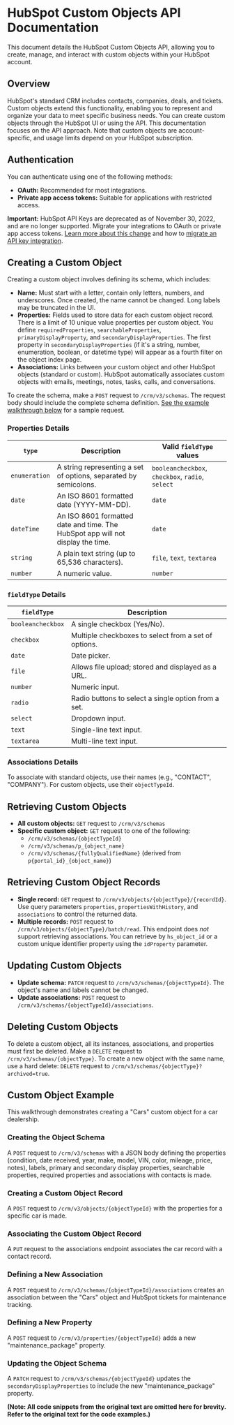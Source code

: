 # HubSpot Custom Objects API Documentation

This document details the HubSpot Custom Objects API, allowing you to create, manage, and interact with custom objects within your HubSpot account.

## Overview

HubSpot's standard CRM includes contacts, companies, deals, and tickets.  Custom objects extend this functionality, enabling you to represent and organize your data to meet specific business needs. You can create custom objects through the HubSpot UI or using the API.  This documentation focuses on the API approach. Note that custom objects are account-specific, and usage limits depend on your HubSpot subscription.


## Authentication

You can authenticate using one of the following methods:

* **OAuth:**  Recommended for most integrations.
* **Private app access tokens:** Suitable for applications with restricted access.

**Important:**  HubSpot API Keys are deprecated as of November 30, 2022, and are no longer supported.  Migrate your integrations to OAuth or private app access tokens.  [Learn more about this change](link_to_migration_guide) and how to [migrate an API key integration](link_to_migration_guide).


## Creating a Custom Object

Creating a custom object involves defining its schema, which includes:

* **Name:**  Must start with a letter, contain only letters, numbers, and underscores. Once created, the name cannot be changed.  Long labels may be truncated in the UI.
* **Properties:**  Fields used to store data for each custom object record.  There is a limit of 10 unique value properties per custom object.  You define `requiredProperties`, `searchableProperties`, `primaryDisplayProperty`, and `secondaryDisplayProperties`.  The first property in `secondaryDisplayProperties` (if it's a string, number, enumeration, boolean, or datetime type) will appear as a fourth filter on the object index page.
* **Associations:**  Links between your custom object and other HubSpot objects (standard or custom). HubSpot automatically associates custom objects with emails, meetings, notes, tasks, calls, and conversations.

To create the schema, make a `POST` request to `/crm/v3/schemas`.  The request body should include the complete schema definition.  [See the example walkthrough below](#custom-object-example) for a sample request.


### Properties Details

| `type`        | Description                                                                     | Valid `fieldType` values       |
|---------------|---------------------------------------------------------------------------------|-------------------------------|
| `enumeration` | A string representing a set of options, separated by semicolons.                 | `booleancheckbox`, `checkbox`, `radio`, `select` |
| `date`        | An ISO 8601 formatted date (YYYY-MM-DD).                                         | `date`                         |
| `dateTime`    | An ISO 8601 formatted date and time. The HubSpot app will not display the time. | `date`                         |
| `string`      | A plain text string (up to 65,536 characters).                                  | `file`, `text`, `textarea`     |
| `number`      | A numeric value.                                                                | `number`                       |

### `fieldType` Details

| `fieldType`      | Description                                                                                                    |
|-------------------|----------------------------------------------------------------------------------------------------------------|
| `booleancheckbox` | A single checkbox (Yes/No).                                                                                     |
| `checkbox`        | Multiple checkboxes to select from a set of options.                                                              |
| `date`            | Date picker.                                                                                                   |
| `file`            | Allows file upload; stored and displayed as a URL.                                                            |
| `number`          | Numeric input.                                                                                                 |
| `radio`           | Radio buttons to select a single option from a set.                                                              |
| `select`          | Dropdown input.                                                                                                 |
| `text`            | Single-line text input.                                                                                         |
| `textarea`        | Multi-line text input.                                                                                           |


### Associations Details

To associate with standard objects, use their names (e.g., "CONTACT", "COMPANY"). For custom objects, use their `objectTypeId`.


## Retrieving Custom Objects

* **All custom objects:** `GET` request to `/crm/v3/schemas`
* **Specific custom object:** `GET` request to one of the following:
    * `/crm/v3/schemas/{objectTypeId}`
    * `/crm/v3/schemas/p_{object_name}`
    * `/crm/v3/schemas/{fullyQualifiedName}` (derived from `p{portal_id}_{object_name}`)


## Retrieving Custom Object Records

* **Single record:** `GET` request to `/crm/v3/objects/{objectType}/{recordId}`.  Use query parameters `properties`, `propertiesWithHistory`, and `associations` to control the returned data.
* **Multiple records:** `POST` request to `/crm/v3/objects/{objectType}/batch/read`. This endpoint does *not* support retrieving associations.  You can retrieve by `hs_object_id` or a custom unique identifier property using the `idProperty` parameter.


## Updating Custom Objects

* **Update schema:** `PATCH` request to `/crm/v3/schemas/{objectTypeId}`.  The object's name and labels cannot be changed.
* **Update associations:** `POST` request to `/crm/v3/schemas/{objectTypeId}/associations`.


## Deleting Custom Objects

To delete a custom object, all its instances, associations, and properties must first be deleted.  Make a `DELETE` request to `/crm/v3/schemas/{objectType}`. To create a new object with the same name, use a hard delete:  `DELETE` request to `/crm/v3/schemas/{objectType}?archived=true`.


## Custom Object Example

This walkthrough demonstrates creating a "Cars" custom object for a car dealership.

### Creating the Object Schema

A `POST` request to `/crm/v3/schemas` with a JSON body defining the properties (condition, date received, year, make, model, VIN, color, mileage, price, notes), labels, primary and secondary display properties, searchable properties, required properties and associations with contacts is made.

### Creating a Custom Object Record

A `POST` request to `/crm/v3/objects/{objectTypeId}` with the properties for a specific car is made.

### Associating the Custom Object Record

A `PUT` request to the associations endpoint associates the car record with a contact record.

### Defining a New Association

A `POST` request to `/crm/v3/schemas/{objectTypeId}/associations` creates an association between the "Cars" object and HubSpot tickets for maintenance tracking.

### Defining a New Property

A `POST` request to `/crm/v3/properties/{objectTypeId}` adds a new "maintenance_package" property.

### Updating the Object Schema

A `PATCH` request to `/crm/v3/schemas/{objectTypeId}` updates the `secondaryDisplayProperties` to include the new "maintenance_package" property.


**(Note:  All code snippets from the original text are omitted here for brevity. Refer to the original text for the code examples.)**
